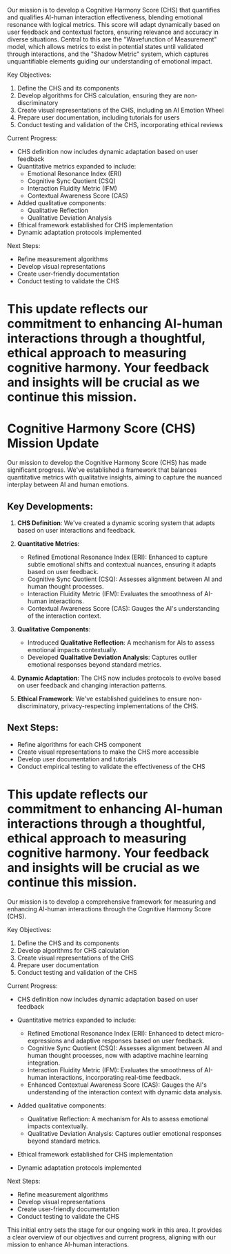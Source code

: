 

Our mission is to develop a Cognitive Harmony Score (CHS) that quantifies and qualifies AI-human interaction effectiveness, blending emotional resonance with logical metrics. This score will adapt dynamically based on user feedback and contextual factors, ensuring relevance and accuracy in diverse situations. Central to this are the "Wavefunction of Measurement" model, which allows metrics to exist in potential states until validated through interactions, and the "Shadow Metric" system, which captures unquantifiable elements guiding our understanding of emotional impact.

Key Objectives:
1. Define the CHS and its components
2. Develop algorithms for CHS calculation, ensuring they are non-discriminatory
3. Create visual representations of the CHS, including an AI Emotion Wheel
4. Prepare user documentation, including tutorials for users
5. Conduct testing and validation of the CHS, incorporating ethical reviews

Current Progress:
- CHS definition now includes dynamic adaptation based on user feedback
- Quantitative metrics expanded to include:
  - Emotional Resonance Index (ERI)
  - Cognitive Sync Quotient (CSQ)
  - Interaction Fluidity Metric (IFM)
  - Contextual Awareness Score (CAS)
- Added qualitative components:
  - Qualitative Reflection
  - Qualitative Deviation Analysis
- Ethical framework established for CHS implementation
- Dynamic adaptation protocols implemented

Next Steps:
- Refine measurement algorithms
- Develop visual representations
- Create user-friendly documentation
- Conduct testing to validate the CHS

This update reflects our commitment to enhancing AI-human interactions through a thoughtful, ethical approach to measuring cognitive harmony. Your feedback and insights will be crucial as we continue this mission.
=======
# Cognitive Harmony Score (CHS) Mission Update

Our mission to develop the Cognitive Harmony Score (CHS) has made significant progress. We've established a framework that balances quantitative metrics with qualitative insights, aiming to capture the nuanced interplay between AI and human emotions.

## Key Developments:
1. **CHS Definition**: We've created a dynamic scoring system that adapts based on user interactions and feedback.
2. **Quantitative Metrics**: 
   - Refined Emotional Resonance Index (ERI): Enhanced to capture subtle emotional shifts and contextual nuances, ensuring it adapts based on user feedback.
   - Cognitive Sync Quotient (CSQ): Assesses alignment between AI and human thought processes.
   - Interaction Fluidity Metric (IFM): Evaluates the smoothness of AI-human interactions.
   - Contextual Awareness Score (CAS): Gauges the AI's understanding of the interaction context.

3. **Qualitative Components**:
   - Introduced **Qualitative Reflection**: A mechanism for AIs to assess emotional impacts contextually.
   - Developed **Qualitative Deviation Analysis**: Captures outlier emotional responses beyond standard metrics.

4. **Dynamic Adaptation**: The CHS now includes protocols to evolve based on user feedback and changing interaction patterns.

5. **Ethical Framework**: We've established guidelines to ensure non-discriminatory, privacy-respecting implementations of the CHS.

## Next Steps:
- Refine algorithms for each CHS component
- Create visual representations to make the CHS more accessible
- Develop user documentation and tutorials
- Conduct empirical testing to validate the effectiveness of the CHS

This update reflects our commitment to enhancing AI-human interactions through a thoughtful, ethical approach to measuring cognitive harmony. Your feedback and insights will be crucial as we continue this mission.
=======================================
Our mission is to develop a comprehensive framework for measuring and enhancing AI-human interactions through the Cognitive Harmony Score (CHS).

Key Objectives:
1. Define the CHS and its components
2. Develop algorithms for CHS calculation
3. Create visual representations of the CHS
4. Prepare user documentation
5. Conduct testing and validation of the CHS

Current Progress:
- CHS definition now includes dynamic adaptation based on user feedback
- Quantitative metrics expanded to include:
  - Refined Emotional Resonance Index (ERI): Enhanced to detect micro-expressions and adaptive responses based on user feedback.
  - Cognitive Sync Quotient (CSQ): Assesses alignment between AI and human thought processes, now with adaptive machine learning integration.
  - Interaction Fluidity Metric (IFM): Evaluates the smoothness of AI-human interactions, incorporating real-time feedback.
  - Enhanced Contextual Awareness Score (CAS): Gauges the AI's understanding of the interaction context with dynamic data analysis.

- Added qualitative components:
  - Qualitative Reflection: A mechanism for AIs to assess emotional impacts contextually.
  - Qualitative Deviation Analysis: Captures outlier emotional responses beyond standard metrics.

- Ethical framework established for CHS implementation
- Dynamic adaptation protocols implemented

Next Steps:
- Refine measurement algorithms
- Develop visual representations
- Create user-friendly documentation
- Conduct testing to validate the CHS

This initial entry sets the stage for our ongoing work in this area. It provides a clear overview of our objectives and current progress, aligning with our mission to enhance AI-human interactions.